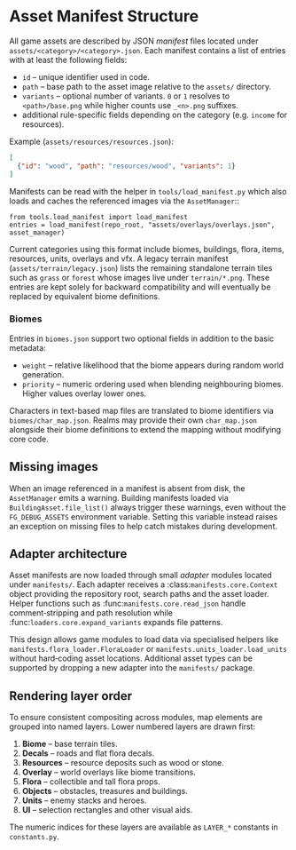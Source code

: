 # Asset Manifest Structure

All game assets are described by JSON *manifest* files located under
`assets/<category>/<category>.json`.  Each manifest contains a list of entries
with at least the following fields:

* `id` – unique identifier used in code.
* `path` – base path to the asset image relative to the `assets/` directory.
* `variants` – optional number of variants. ``0`` or ``1`` resolves to
  ``<path>/base.png`` while higher counts use ``_<n>.png`` suffixes.
* additional rule-specific fields depending on the category (e.g. `income`
  for resources).

Example (`assets/resources/resources.json`):

```json
[
  {"id": "wood", "path": "resources/wood", "variants": 1}
]
```

Manifests can be read with the helper in `tools/load_manifest.py` which also
loads and caches the referenced images via the `AssetManager`::

    from tools.load_manifest import load_manifest
    entries = load_manifest(repo_root, "assets/overlays/overlays.json", asset_manager)

Current categories using this format include biomes, buildings, flora, items,
resources, units, overlays and vfx.  A legacy terrain
manifest (`assets/terrain/legacy.json`) lists the remaining standalone terrain
tiles such as `grass` or `forest` whose images live under `terrain/*.png`.  These entries are kept solely for
backward compatibility and will eventually be replaced by equivalent biome
definitions.

### Biomes

Entries in `biomes.json` support two optional fields in addition to the basic
metadata:

* `weight` – relative likelihood that the biome appears during random world
  generation.
* `priority` – numeric ordering used when blending neighbouring biomes.  Higher
  values overlay lower ones.

Characters in text-based map files are translated to biome identifiers via
`biomes/char_map.json`.  Realms may provide their own `char_map.json` alongside
their biome definitions to extend the mapping without modifying core code.

## Missing images

When an image referenced in a manifest is absent from disk, the
`AssetManager` emits a warning.  Building manifests loaded via
`BuildingAsset.file_list()` always trigger these warnings, even without the
`FG_DEBUG_ASSETS` environment variable.  Setting this variable instead raises
an exception on missing files to help catch mistakes during development.

## Adapter architecture

Asset manifests are now loaded through small *adapter* modules located under
`manifests/`.  Each adapter receives a :class:`manifests.core.Context` object
providing the repository root, search paths and the asset loader.  Helper
functions such as :func:`manifests.core.read_json` handle comment‑stripping and
path resolution while :func:`loaders.core.expand_variants` expands file
patterns.

This design allows game modules to load data via specialised helpers like
`manifests.flora_loader.FloraLoader` or `manifests.units_loader.load_units`
without hard‑coding asset locations.  Additional asset types can be supported by
dropping a new adapter into the `manifests/` package.

## Rendering layer order

To ensure consistent compositing across modules, map elements are grouped into
named layers.  Lower numbered layers are drawn first:

1. **Biome** – base terrain tiles.
2. **Decals** – roads and flat flora decals.
3. **Resources** – resource deposits such as wood or stone.
4. **Overlay** – world overlays like biome transitions.
5. **Flora** – collectible and tall flora props.
6. **Objects** – obstacles, treasures and buildings.
7. **Units** – enemy stacks and heroes.
8. **UI** – selection rectangles and other visual aids.

The numeric indices for these layers are available as ``LAYER_*`` constants in
`constants.py`.
